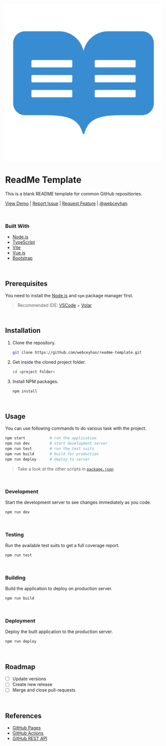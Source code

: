 <!-- AUTOMATION BADGES -->

<!-- LOGO (OPTIONAL) -->

![Logo](./logo.png)

 <!-- HEADER ///////////////////////////////////////////////////////////// -->

# ReadMe Template

This is a blank README template for common GitHub repositiories.

[View Demo](https://github.com/webceyhan/readme-template) |
[Report Issue](https://github.com/webceyhan/readme-template/issues) |
[Request Feature](https://github.com/webceyhan/readme-template/pulls) |
[@webceyhan](https://twitter.com/webceyhan)

<br>
<!-- BUILT WITH ///////////////////// -->

### Built With

-   [Node.js](https://nodejs.dev/)
-   [TypeScript](https://www.typescriptlang.org)
-   [Vite](https://vitejs.dev/)
-   [Vue.js](https://vuejs.org/)
-   [Bootstrap](https://getbootstrap.com)

<br>
<!-- PREREQUISITES /////////////////////////////////////////////////////// -->

## Prerequisites

You need to install the [Node.js](https://nodejs.dev/)
and `npm` package manager first.

> Recommended IDE:
> [VSCode](https://code.visualstudio.com/) + [Volar](https://marketplace.visualstudio.com/items?itemName=johnsoncodehk.volar)

<br>
<!-- INSTALLATION //////////////////////////////////////////////////////// -->

## Installation

1. Clone the repository.
    ```sh
    git clone https://github.com/webceyhan/readme-template.git
    ```
2. Get inside the cloned project folder.
    ```sh
    cd <project folder>
    ```
3. Install NPM packages.
    ```sh
    npm install
    ```

<br>
<!-- USAGE /////////////////////////////////////////////////////////////// -->

## Usage

You can use following commands to do various task with the project.

```sh
npm start           # run the application
npm run dev         # start development server
npm run test        # run the test suits
npm run build       # build for production
npm run deploy      # deploy to server
```

> Take a look at the other scripts in [`package.json`](https://github.com/webceyhan/readme-template/blob/master/package.json)

<br>
<!-- DEVELOPMENT //////////////////// -->

### Development

Start the development server to see changes immediately as you code.

```sh
npm run dev
```

<br>
<!-- TESTING //////////////////////// -->

### Testing

Run the available test suits to get a full coverage report.

```sh
npm run test
```

<br>
<!-- BUILDING /////////////////////// -->

### Building

Build the application to deploy on production server.

```sh
npm run build
```

<br>
<!-- DEPLOYMENT ///////////////////// -->

### Deployment

Deploy the built application to the production server.

```sh
npm run deploy
```

<br>
<!-- ROADMAP ///////////////////////////////////////////////////////////// -->

## Roadmap

-   [ ] Update versions
-   [ ] Create new release
-   [ ] Merge and close pull-requests

<br>
<!-- REFERENCES ////////////////////////////////////////////////////////// -->

## References

-   [GitHub Pages](https://pages.github.com/)
-   [GitHub Actions](https://docs.github.com/en/actions)
-   [GitHub REST API](https://docs.github.com/en/rest)
